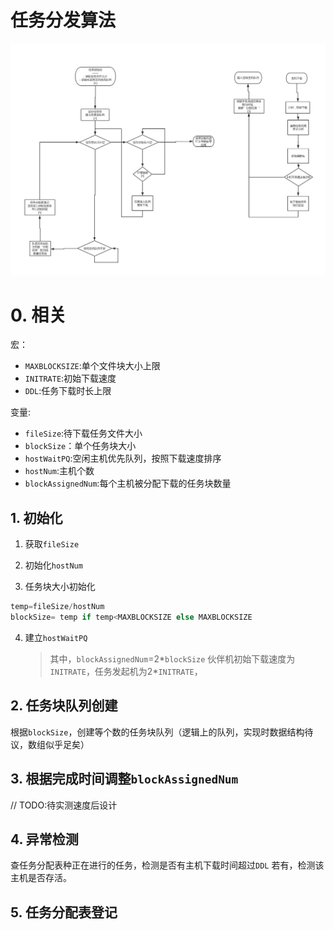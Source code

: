 # 任务分发算法
![flow chart](./p2pDownload任务分发算法.png)

# 0. 相关
宏：
- `MAXBLOCKSIZE`:单个文件块大小上限
- `INITRATE`:初始下载速度
- `DDL`:任务下载时长上限

变量:
-  `fileSize`:待下载任务文件大小
- `blockSize`：单个任务块大小
- `hostWaitPQ`:空闲主机优先队列，按照下载速度排序
- `hostNum`:主机个数
- `blockAssignedNum`:每个主机被分配下载的任务块数量

## 1. 初始化

1. 获取`fileSize`
2. 初始化`hostNum`
    
3. 任务块大小初始化
``` python
temp=fileSize/hostNum
blockSize= temp if temp<MAXBLOCKSIZE else MAXBLOCKSIZE
``` 
4. 建立`hostWaitPQ`
    > 其中，`blockAssignedNum`=2*`blockSize`
    伙伴机初始下载速度为`INITRATE`，任务发起机为2*`INITRATE`，

## 2. 任务块队列创建
根据`blockSize`，创建等个数的任务块队列（逻辑上的队列，实现时数据结构待议，数组似乎足矣）

## 3. 根据完成时间调整`blockAssignedNum`
// TODO:待实测速度后设计

## 4. 异常检测
查任务分配表种正在进行的任务，检测是否有主机下载时间超过`DDL`
若有，检测该主机是否存活。

## 5. 任务分配表登记


